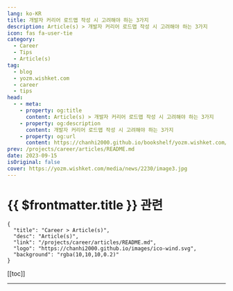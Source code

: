 ```yaml
---
lang: ko-KR
title: 개발자 커리어 로드맵 작성 시 고려해야 하는 3가지
description: Article(s) > 개발자 커리어 로드맵 작성 시 고려해야 하는 3가지
icon: fas fa-user-tie
category: 
  - Career
  - Tips
  - Article(s)
tag: 
  - blog
  - yozm.wishket.com
  - career
  - tips
head:
  - - meta:
    - property: og:title
      content: Article(s) > 개발자 커리어 로드맵 작성 시 고려해야 하는 3가지
    - property: og:description
      content: 개발자 커리어 로드맵 작성 시 고려해야 하는 3가지
    - property: og:url
      content: https://chanhi2000.github.io/bookshelf/yozm.wishket.com/2230.html
prev: /projects/career/articles/README.md
date: 2023-09-15
isOriginal: false
cover: https://yozm.wishket.com/media/news/2230/image3.jpg
---
```


# {{ $frontmatter.title }} 관련

```component VPCard
{
  "title": "Career > Article(s)",
  "desc": "Article(s)",
  "link": "/projects/career/articles/README.md",
  "logo": "https://chanhi2000.github.io/images/ico-wind.svg",
  "background": "rgba(10,10,10,0.2)"
}
```

[[toc]]

---

<SiteInfo
  name="개발자 커리어 로드맵 작성 시 고려해야 하는 3가지 | 요즘IT"
  desc="여러분에게 있어 목적은 무엇인가요? 여러분은 어디로 가고 있나요? 경력을 쌓는 것은 경력 사다리를 오르는 것, 연공서열을 따르는 것, 지금보다 책임감을 더 갖추는 것, 권력이나 부를 늘리는 것으로 인식됩니다. 하지만 실제로는 그렇지 않습니다. 그저 흔적의 일부일 뿐이죠. 우선 진정으로 중요한 것이 무엇인지 깨달아야 합니다."
  url="https://yozm.wishket.com/magazine/detail/2230/"
  logo="https://yozm.wishket.com/favicon.ico"
  preview="https://yozm.wishket.com/media/news/2230/image3.jpg"/>

<!-- TODO: 작성 -->

